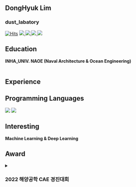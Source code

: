 ## DongHyuk Lim
### dust_labatory

[![Hits](https://hits.seeyoufarm.com/api/count/incr/badge.svg?url=https%3A%2F%2Fgithub.com%2Fdustsecret-lab%2Fhit-counter&count_bg=%2379C83D&title_bg=%23555555&icon=&icon_color=%23E7E7E7&title=hits&edge_flat=false)](https://hits.seeyoufarm.com)
<a href="mailto:limdonghyuk12@gmail.com" target="3776AB"><img src="https://img.shields.io/badge/Gmail-EA4335?style=flat-square&logo=Gmail&logoColor=white"/> 
<a href="https://www.instagram.com/_o.o_d.h_29/" target="_blank"> <img src="http://img.shields.io/badge/Instagram-E4405F?style=flat-square&logo=Instagram&logoColor=white"/> <a href="https://www.instagram.com/dust._.secret._.lab/" target="_blank"> <img src="http://img.shields.io/badge/Instagram-EF2D5E?style=flat-square&logo=Instagram&logoColor=white"/> <a href="https://www.linkedin.com/in/%EB%8F%99%ED%98%81-%EC%9E%84-622b5a262/" target="3776AB"><img src="https://img.shields.io/badge/LinkedIn-0A66C2?style=flat-square&logo=LinkedIn&logoColor=white"/></a>


## Education

**INHA_UNIV. NAOE (Naval Architecture & Ocean Engineering)**
<br></br>

## Experience


## Programming Languages
<img src="https://img.shields.io/badge/C++-00599C?style=flat-square&logo=Cplusplus&logoColor=white">  <img src="https://img.shields.io/badge/Python-FF9E0F?style=flat-square&logo=Java&logoColor=white">

## Interesting
**Machine Learning & Deep Learning**

## Award
<details class="--AWARD--">
  <summary><h3>2022 해양공학 CAE 경진대회</h3></summary>
  <ul>
    <li>
      <h3>2022 해양공학 CAE 경진대회 - 우수상 
        <h4> 장주기파 소파 효율 향상을 위한 친환경 부유식 방파제 설계
          <h4> <a href="http://www.ksoe.or.kr/bbs/board.php?bo_table=notice&wr_id=801&page=2">한국해양공학회 ⇗</a><br>
    </li>
  </ul>
</details>






<!--
**dustsecret-lab/dustsecret-lab** is a ✨ _special_ ✨ repository because its `README.md` (this file) appears on your GitHub profile.

Here are some ideas to get you started:

- 🔭 I’m currently working on ...
- 🌱 I’m currently learning ...
- 👯 I’m looking to collaborate on ...
- 🤔 I’m looking for help with ...
- 💬 Ask me about ...
- 📫 How to reach me: ...
- 😄 Pronouns: ...
- ⚡ Fun fact: ...
-->
